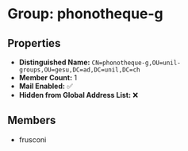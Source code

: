 # Group: phonotheque-g

## Properties

- **Distinguished Name:** `CN=phonotheque-g,OU=unil-groups,OU=gesu,DC=ad,DC=unil,DC=ch`
- **Member Count:** 1
- **Mail Enabled:** ✅
- **Hidden from Global Address List:** ❌

## Members

- frusconi
